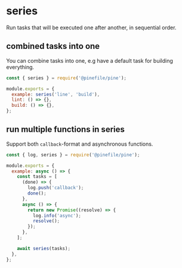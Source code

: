 # series

Run tasks that will be executed one after another, in sequential order.

## combined tasks into one

You can combine tasks into one, e.g have a default task for building everything.

```js
const { series } = require('@pinefile/pine');

module.exports = {
  example: series('line', 'build'),
  lint: () => {},
  build: () => {},
};
```

## run multiple functions in series

Support both `callback`-format and asynchronous functions.

```js
const { log, series } = require('@pinefile/pine');

module.exports = {
  example: async () => {
    const tasks = [
      (done) => {
        log.push('callback');
        done();
      },
      async () => {
        return new Promise((resolve) => {
          log.info('async');
          resolve();
        });
      },
    ];

    await series(tasks);
  },
};
```
